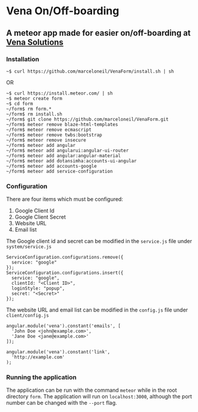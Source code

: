 # Vena On/Off-boarding
## A meteor app made for easier on/off-boarding at [Vena Solutions](http://venasolutions.com/)

### Installation
```
~$ curl https://github.com/marceloneil/VenaForm/install.sh | sh
```
OR
```
~$ curl https://install.meteor.com/ | sh
~$ meteor create form
~$ cd form
~/form$ rm form.*
~/form$ rm install.sh
~/form$ git clone https://github.com/marceloneil/VenaForm.git
~/form$ meteor remove blaze-html-templates
~/form$ meteor remove ecmascript
~/form$ meteor remove twbs:bootstrap
~/form$ meteor remove insecure
~/form$ meteor add angular
~/form$ meteor add angularui:angular-ui-router
~/form$ meteor add angular:angular-material
~/form$ meteor add dotansimha:accounts-ui-angular
~/form$ meteor add accounts-google
~/form$ meteor add service-configuration
```
### Configuration

There are four items which must be configured:  
1. Google Client Id
2. Google Client Secret
3. Website URL
4. Email list

The Google client id and secret can be modified in the `service.js` file under `system/service.js`

```
ServiceConfiguration.configurations.remove({
  service: "google"
});
ServiceConfiguration.configurations.insert({
  service: "google",
  clientId: "<Client ID>",
  loginStyle: "popup",
  secret: "<Secret>"
});
```

The website URL and email list can be modified in the `config.js` file under `client/config.js`

```
angular.module('vena').constant('emails', [
  'John Doe <john@example.com>',
  'Jane Doe <jane@example.com>'
]);

angular.module('vena').constant('link',
  'http://example.com'
);
```

### Running the application

The application can be run with the command `meteor` while in the root directory `form`. The application will run on `localhost:3000`, although the port number can be changed with the `--port` flag.
